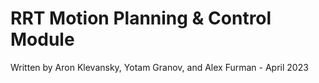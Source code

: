 # RRT Motion Planning & Control Module

Written by Aron Klevansky, Yotam Granov, and Alex Furman - April 2023
